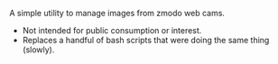 A simple utility to manage images from zmodo web cams.

- Not intended for public consumption or interest.
- Replaces a handful of bash scripts that were doing the same thing (slowly).
